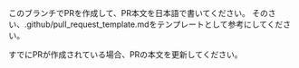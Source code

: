 このブランチでPRを作成して、PR本文を日本語で書いてください。
そのさい、.github/pull_request_template.mdをテンプレートとして参考にしてください。

すでにPRが作成されている場合、PRの本文を更新してください。